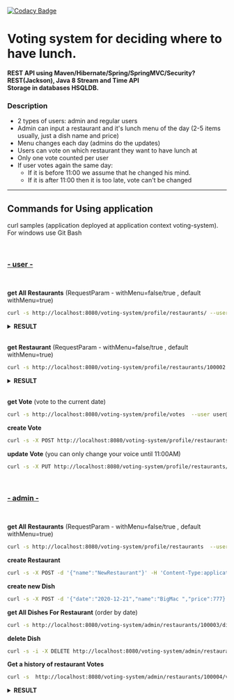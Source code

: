 [![Codacy Badge](https://app.codacy.com/project/badge/Grade/a4b79bfd96ce4a0e96b145af99eaf95b)](https://www.codacy.com/gh/DmitryPodkutin/voting_system/dashboard?utm_source=github.com&amp;utm_medium=referral&amp;utm_content=DmitryPodkutin/voting_system&amp;utm_campaign=Badge_Grade)
# Voting system for deciding where to have lunch.

**REST API using Maven/Hibernate/Spring/SpringMVC/Security?REST(Jackson), Java 8 Stream and Time API<br>
Storage in databases HSQLDB.**

### Description

 * 2 types of users: admin and regular users
 * Admin can input a restaurant and it's lunch menu of the day (2-5 items usually, just a dish name and price)
 * Menu changes each day (admins do the updates)
 * Users can vote on which restaurant they want to have lunch at
 * Only one vote counted per user
 * If user votes again the same day:
    - If it is before 11:00 we assume that he changed his mind.
    - If it is after 11:00 then it is too late, vote can't be changed
------
##  Commands for Using application
curl samples (application deployed at application context voting-system).
For windows use Git Bash


<br/>
<b><h3><ins>- user -</ins></h3></b>
<br>


**get All Restaurants** (RequestParam - withMenu=false/true , default withMenu=true)

```sh
curl -s http://localhost:8080/voting-system/profile/restaurants/ --user user@yandex.ru:password
```
<b>
<details>
<summary><b>RESULT</b></summary>
<pre>

[
    {
        "id": 100003,
        "name": "Colonies"
    },
    {
        "id": 100002,
        "name": "Debasus"
    },
    {
        "id": 100004,
        "name": "The Lounge Cafe"
    }
]
</pre>
</details>
</b>
<br>

**get Restaurant** (RequestParam - withMenu=false/true , default withMenu=true)

```sh
curl -s http://localhost:8080/voting-system/profile/restaurants/100002  --user user@yandex.ru:password
```
<b>
<details>
<summary><b>RESULT</b></summary>
<pre>

{
        "id": 100002,
        "menu": [
            {
                "date": "2020-12-22",
                "id": 100005,
                "name": "Bear",
                "price": 120
            },
            {
                "date": "2020-12-22",
                "id": 100006,
                "name": "Garlic bread",
                "price": 670
            },
            {
                "date": "2020-12-22",
                "id": 100007,
                "name": "BBQ ribs",
                "price": 340
            }
        ],
        "name": "Debasus"
    }
</pre>
</details>
</b>
<br>

**get Vote** (vote to the current date)
```sh
curl -s http://localhost:8080/voting-system/profile/votes  --user user@yandex.ru:password
```
**create Vote**  
```sh
curl -s -X POST http://localhost:8080/voting-system/profile/restaurants/100003/votes  --user user@yandex.ru:password
```
**update Vote** (you can only change your voice until 11:00AM)
```sh
curl -s -X PUT http://localhost:8080/voting-system/profile/restaurants/100004/votes/100019  --user user@yandex.ru:password
```
<br/>
<b><h3><ins>- admin -</ins></h3></b>
<br>

**get All Restaurants** (RequestParam - withMenu=false/true , default withMenu=true)
```sh
curl -s http://localhost:8080/voting-system/profile/restaurants  --user admin@gmail.com:admin
```
**create Restaurant**
```sh
curl -s -X POST -d '{"name":"NewRestaurant"}' -H 'Content-Type:application/json;charset=UTF-8' http://localhost:8080/voting-system/admin/restaurants --user admin@gmail.com:admin
```

**create new Dish**
```sh
curl -s -X POST -d '{"date":"2020-12-21","name":"BigMac ","price":777}' -H 'Content-Type:application/json;charset=UTF-8' http://localhost:8080/voting-system/admin/restaurants/100003/dishes --user admin@gmail.com:admin
```

**get All Dishes For Restaurant** (order by date)
```sh
curl -s http://localhost:8080/voting-system/admin/restaurants/100003/dishes --user admin@gmail.com:admin
```
**delete Dish**
```sh
curl -s -i -X DELETE http://localhost:8080/voting-system/admin/restaurants/100003/dishes/100010  --user admin@gmail.com:admin
```

**Get a history of restaurant Votes**

```sh
curl -s  http://localhost:8080/voting-system/admin/restaurants/100004/votes --user admin@gmail.com:admin
```

<b>
<details>
<summary><b>RESULT</b></summary>
<pre>

{
      "date": "2020-10-19",
      "id": 100015,
      "restaurant": {
          "id": 100004,
          "name": "The Lounge Cafe"
      }
  },
  {
      "date": "2020-10-23",
      "id": 100014,
      "restaurant": {
          "id": 100004,
          "name": "The Lounge Cafe"
      }
  },
  {
      "date": "2020-11-09",
      "id": 100017,
      "restaurant": {
          "id": 100004,
          "name": "The Lounge Cafe"
      }
  }
</pre>
</details>
</b>
<br>
